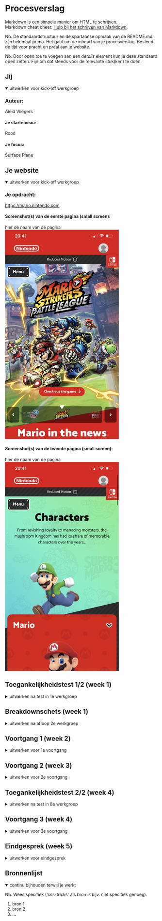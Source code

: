 # Procesverslag
Markdown is een simpele manier om HTML te schrijven.  
Markdown cheat cheet: [Hulp bij het schrijven van Markdown](https://github.com/adam-p/markdown-here/wiki/Markdown-Cheatsheet).

Nb. De standaardstructuur en de spartaanse opmaak van de README.md zijn helemaal prima. Het gaat om de inhoud van je procesverslag. Besteedt de tijd voor pracht en praal aan je website.

Nb. Door *open* toe te voegen aan een *details* element kun je deze standaard open zetten. Fijn om dat steeds voor de relevante stuk(ken) te doen.





## Jij

<details open>
  <summary>uitwerken voor kick-off werkgroep</summary>

  ### Auteur:
  Aleid Vliegers

  #### Je startniveau:
  Rood

  #### Je focus:
  Surface Plane
 
</details>





## Je website

<details open>
  <summary>uitwerken voor kick-off werkgroep</summary>

  ### Je opdracht:
  https://mario.nintendo.com

  #### Screenshot(s) van de eerste pagina (small screen): 
  hier de naam van de pagina  
  <img src="readme-images/home_pagina.jpg" width="375px" alt="home pagina">

  #### Screenshot(s) van de tweede pagina (small screen):
  hier de naam van de pagina  
  <img src="readme-images/characters_pagina.jpg" width="375px" alt="character pagina">
 
</details>



## Toegankelijkheidstest 1/2 (week 1)

<details>
  <summary>uitwerken na test in 1e werkgroep</summary>

  ### Bevindingen
  Lijst met je bevindingen die in de test naar voren kwamen:

  #### Screenreader
  Hier korte omschrijving (met indien nodig afbeeldingen)
  
  Tijdens het onderzoek m.b.t. de screenreader kwam ik er achter dat de screenreader al snel voor chaos en
  paniek zorgt. M.b.t. mijn website kwam ik achter de volgende bevindingen:
  > Op Safari werkt de combinatie van tab en voice over met mijn website niet. Op Google Chrome wel.
  > De links zijn er lang.
  > De links laten ook data's zien die niet relevant zijn.
  > De screenreader benoemd de inhoud via de tab of via de muis goed.

  Hier een omschrijving van hoe het opgelost kan worden (met indien nodig afbeeldingen)
  > De links relevanter en korter maken.


  #### Muis en Toetsenbord 
  Hier korte omschrijving (met indien nodig afbeeldingen)
  
  Tijdens het onderzoek m.b.t. muis en toetsenbord kwam ik achter de volgende bevindingen:
  > De focus state met tab werkt heel erg goed. De website maakt gebruik van een zwarte en gele border waardoor er een goed contrast ontstaat.
  > Het navigeren via de tab op mijn website werkt goed. Het gaat van links naar rechts, van boven naar onder, en slaat niets belangrijks over.

  Hier een omschrijving van hoe het opgelost kan worden (met indien nodig afbeeldingen)
  ...


  #### Motoriek (shocks, elastiekjes)
  Hier korte omschrijving (met indien nodig afbeeldingen)
  
  Tijdens het onderzoek m.b.t. motoriek kwam ik achter de volgende bevindingen:
  > Met twee vingers die niet goed werken (elastiekjes) kwam ik er achter dat je een telefoon alsnog gemakkelijk kan bedienen.
  > Een toetsenbord en vooral een trackpad bedienen werkt net wat vervelender.
  > Toch kun je bij de meeste apparaten er wel omheen werken.
  > Wanneer je arm shocked (shock apparaat) kan het erg lastig zijn om met een toetsenbord te werken.
  > Priegel elementjes zijn dan lastig om mee te werken.

  Hier een omschrijving van hoe het opgelost kan worden (met indien nodig afbeeldingen)
  > Er zou gekeken kunnen worden naar een breder assortiment aan gestures voor trackpad om het navigeren gemakkelijker te maken.
  > Knoppen kunnen groter gemaakt worden zodat als je arm of vinger alle kanten op gaat het makkelijker wordt om er op te klikken.
  


  #### Visueel (brillen, contrast, kleurenblind, dark/light). 
  Hier korte omschrijving (met indien nodig afbeeldingen)
  
  Tijdens het onderzoek m.b.t. visual kwam ik achter de volgende bevindingen:
  > Met de vlekkerige bril: door de velle kleuren combinatie van mijn website kon ik de inhoud nog goed zien.
  > Met de kleurenblind bril: er worden veel kleuren op de website getoond, met de bril op worden de kleuren minder maar er is nog steeds veel onderscheid te zien.

  Hier een omschrijving van hoe het opgelost kan worden (met indien nodig afbeeldingen)
  ...
  
  <img src="readme-images/visual_test.png" width="375px" alt="visual test">

</details>



## Breakdownschets (week 1)

<details>
  <summary>uitwerken na afloop 2e werkgroep</summary>

  ### de hele pagina: 
  <img src="readme-images/breakdown_schets.png" width="375px" alt="breakdown van de hele pagina">

  ### dynamisch deel (bijv menu): 
  <img src="readme-images/dynamisch_deel_1.png" width="375px" alt="breakdown van de header navigatie">

  ### wellicht nog een dynamisch deel (bijv filter): 
  <img src="readme-images/dynamisch_deel_2.png" width="375px" alt="breakdown van de footer navigatie">

</details>





## Voortgang 1 (week 2)

<details>
  <summary>uitwerken voor 1e voortgang</summary>

  ### Stand van zaken
  Het begrijpen van de code vind ik goed gaan, maar het toepassen gaat lastiger dan gedacht. 


  ### Agenda voor meeting
  samen met je groepje opstellen

  | Noah           | Isa         | Aleid          | Sam                    |
  | ---            | ---         | ---            | ---                    |
  | Grid of Flex   | Z-index     | Position       | Position afb + button  |
  | Schalen        | Grid        | Button:hover   | ...                    |
  | Nav overlay    | ...         | Button fout    | ...                    |


  ### Verslag van meeting
  hier na afloop snel de uitkomsten van de meeting vastleggen

  - Position veranderen naar Flexbox en margin negatief.
  - Onzichtbare border toegevoegd
  - Foutmeldingen van de <button> opgelost

</details>





## Voortgang 2 (week 3)

<details>
  <summary>uitwerken voor 2e voortgang</summary>

  ### Stand van zaken
  hier dit ging goed & dit was lastig (neem ook screenshots op van delen van je website en code)


  ### Agenda voor meeting
  samen met je groepje opstellen

  | student 1      | student 2          | student 3    | student 4        |
  | ---            | ---                | ---          | ---              |
  | dit bespreken  | en dit             | en ik dit    | en dan ik dat    |
  | en dat ook nog | dit als er tijd is | nog een punt | dit wil ik zeker |
  | ...            | ...                | ...          | ...              |


  ### Verslag van meeting
  hier na afloop snel de uitkomsten van de meeting vastleggen

  - punt 1
  - punt 2
  - nog een punt
- ...

</details>





## Toegankelijkheidstest 2/2 (week 4)

<details>
  <summary>uitwerken na test in 8e werkgroep</summary>

  ### Bevindingen
  Lijst met je bevindingen die in de test naar voren kwamen (geef ook aan wat er verbeterd is):

  #### Screenreader
  Hier korte omschrijving (met indien nodig afbeeldingen)

  Hier een omschrijving van hoe het opgelost kan worden (met indien nodig afbeeldingen)


  #### Muis en Toetsenbord 
  Hier korte omschrijving (met indien nodig afbeeldingen)

  Hier een omschrijving van hoe het opgelost kan worden (met indien nodig afbeeldingen)


  #### Motoriek (shocks, elastiekjes)
  Hier korte omschrijving (met indien nodig afbeeldingen)

  Hier een omschrijving van hoe het opgelost kan worden (met indien nodig afbeeldingen)


  #### Visueel (brillen, contrast, kleurenblind, dark/light). 
  Hier korte omschrijving (met indien nodig afbeeldingen)

  Hier een omschrijving van hoe het opgelost kan worden (met indien nodig afbeeldingen)

</details>





## Voortgang 3 (week 4)

<details>
  <summary>uitwerken voor 3e voortgang</summary>

  ### Stand van zaken
  hier dit ging goed & dit was lastig (neem ook screenshots op van delen van je website en code)


  ### Agenda voor meeting
  samen met je groepje opstellen

  | student 1      | student 2          | student 3    | student 4        |
  | ---            | ---                | ---          | ---              |
  | dit bespreken  | en dit             | en ik dit    | en dan ik dat    |
  | en dat ook nog | dit als er tijd is | nog een punt | dit wil ik zeker |
  | ...            | ...                | ...          | ...              |


  ### Verslag van meeting
  hier na afloop snel de uitkomsten van de meeting vastleggen

  - punt 1
  - punt 2
  - nog een punt
  - ...

</details>





## Eindgesprek (week 5)

<details>
  <summary>uitwerken voor eindgesprek</summary>

  ### Je uitkomst - karakteristiek screenshots:
  <img src="readme-images/dummy-plaatje.jpg" width="375px" alt="uitomst opdracht 1">


  ### Dit ging goed/Heb ik geleerd: 
  Korte omschrijving met plaatjes

  <img src="readme-images/dummy-plaatje.jpg" width="375px" alt="top">


  ### Dit was lastig/Is niet gelukt:
  Korte omschrijving met plaatjes

  <img src="readme-images/dummy-plaatje.jpg" width="375px" alt="bummer">
</details>





## Bronnenlijst

<details open>
  <summary>continu bijhouden terwijl je werkt</summary>

  Nb. Wees specifiek ('css-tricks' als bron is bijv. niet specifiek genoeg).

  1. bron 1
  2. bron 2
  3. ...

</details>
